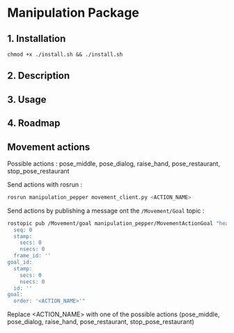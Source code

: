 # Manipulation Package

## 1. Installation

```buildoutcfg
chmod +x ./install.sh && ./install.sh
```
## 2. Description

## 3. Usage

## 4. Roadmap

## Movement actions

Possible actions : pose_middle, pose_dialog, raise_hand, pose_restaurant, stop_pose_restaurant

Send actions with rosrun :

```bash
rosrun manipulation_pepper movement_client.py <ACTION_NAME>
```

Send actions by publishing a message ont the `/Movement/Goal` topic :

```bash
rostopic pub /Movement/goal manipulation_pepper/MovementActionGoal "header:
  seq: 0
  stamp:
    secs: 0
    nsecs: 0
  frame_id: ''
goal_id:
  stamp:
    secs: 0
    nsecs: 0
  id: ''
goal:
  order: '<ACTION_NAME>'"
```

Replace <ACTION_NAME> with one of the possible actions (pose_middle, pose_dialog, raise_hand, pose_restaurant, stop_pose_restaurant)
